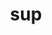 ---
category: 3-letters
denotation: null
name: sup
reference_link: https://www.etymonline.com/word/sup
root_language: null
root_name: null
title: sup
type: free
word_sums:
- respelling: sup
  sum: 'Sup + '
---